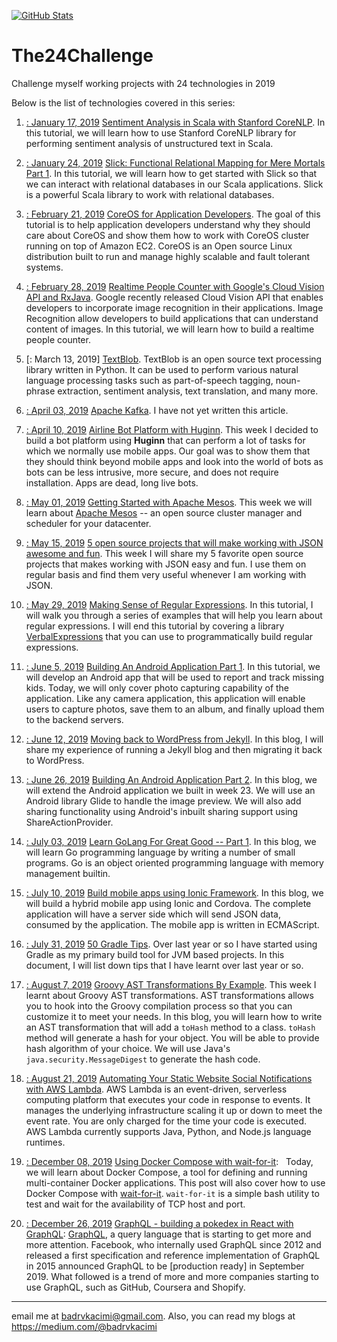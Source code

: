 [![GitHub Stats](https://img.shields.io/badge/github-stats-brightgreen.svg)](http://githubstats.com/The24Challenge)

# The24Challenge
Challenge myself working projects with 24 technologies in 2019

Below is the list of technologies covered in this series:

1. [: January 17, 2019](https://github.com/shekhargulati/52-technologies-in-2019/tree/master/03-stanford-corenlp) [Sentiment Analysis in Scala with Stanford CoreNLP](https://github.com/shekhargulati/52-technologies-in-2019/tree/master/03-stanford-corenlp/README.md). In this tutorial, we will learn how to use Stanford CoreNLP library for performing sentiment analysis of unstructured text in Scala.

2. [: January 24, 2019](https://github.com/shekhargulati/52-technologies-in-2019/tree/master/04-slick) [Slick: Functional Relational Mapping for Mere Mortals Part 1](https://github.com/shekhargulati/52-technologies-in-2019/tree/master/04-slick/README.md). In this tutorial, we will learn how to get started with Slick so that we can interact with relational databases in our Scala applications. Slick is a powerful Scala library to work with relational databases.

3. [: February 21, 2019](https://github.com/shekhargulati/52-technologies-in-2019/tree/master/08-coreos) [CoreOS for Application Developers](https://github.com/shekhargulati/52-technologies-in-2019/tree/master/08-coreos/README.md). The goal of this tutorial is to help application developers understand why they should care about CoreOS and show them how to work with CoreOS cluster running on top of Amazon EC2. CoreOS is an Open source Linux distribution built to run and manage highly scalable and fault tolerant systems.

4. [: February 28, 2019](https://github.com/shekhargulati/52-technologies-in-2019/tree/master/09-cloudvision) [Realtime People Counter with Google's Cloud Vision API and RxJava](https://github.com/shekhargulati/52-technologies-in-2019/tree/master/09-cloudvision/README.md). Google recently released Cloud Vision API that enables developers to incorporate image recognition in their applications. Image Recognition allow developers to build applications that can understand content of images.  In this tutorial, we will learn how to build a realtime people counter.

5. [: March 13, 2019] [TextBlob](https://github.com/shekhargulati/52-technologies-in-2019/tree/master/11-textblob/README.md). TextBlob is an open source text processing library written in Python. It can be used to perform various natural language processing tasks such as part-of-speech tagging, noun-phrase extraction, sentiment analysis, text translation, and many more.

6. [: April 03, 2019](https://github.com/shekhargulati/52-technologies-in-2019/tree/master/14-kafka) [Apache Kafka](https://github.com/shekhargulati/52-technologies-in-2019/tree/master/14-kafka/README.md). I have not yet written this article.

7. [: April 10, 2019](https://github.com/shekhargulati/52-technologies-in-2019/tree/master/15-huginn) [Airline Bot Platform with Huginn](https://github.com/shekhargulati/52-technologies-in-2019/tree/master/15-huginn/README.md). This week I decided to build a bot platform using **Huginn** that can perform a lot of tasks for which we normally use mobile apps. Our goal was to show them that they should think beyond mobile apps and look into the world of bots as bots can be less intrusive, more secure, and does not require installation. Apps are dead, long live bots.

8. [: May 01, 2019](https://github.com/shekhargulati/52-technologies-in-2019/tree/master/18-mesos) [Getting Started with Apache Mesos](https://github.com/shekhargulati/52-technologies-in-2019/tree/master/18-mesos/README.md). This week we will learn about [Apache Mesos](http://mesos.apache.org/) -- an open source cluster manager and scheduler for your datacenter.

9. [: May 15, 2019](https://github.com/shekhargulati/52-technologies-in-2019/tree/master/20-json) [5 open source projects that will make working with JSON awesome and fun](https://github.com/shekhargulati/52-technologies-in-2019/tree/master/20-json/README.md). This week I will share my 5 favorite open source projects that makes working with JSON easy and fun. I use them on regular basis and find them very useful whenever I am working with JSON.

10. [: May 29, 2019](https://github.com/shekhargulati/52-technologies-in-2019/tree/master/22-regex) [Making Sense of Regular Expressions](https://github.com/shekhargulati/52-technologies-in-2019/tree/master/22-regex/README.md). In this tutorial, I will walk you through a series of examples that will help you learn about regular expressions. I will end this tutorial by covering a library [VerbalExpressions](https://github.com/VerbalExpressions) that you can use to programmatically build regular expressions.

11. [: June 5, 2019](https://github.com/shekhargulati/52-technologies-in-2019/tree/master/23-android-part1) [Building An Android Application Part 1](https://github.com/shekhargulati/52-technologies-in-2019/tree/master/23-android-part1/README.md). In this tutorial, we will develop an Android app that will be used to report and track missing kids. Today, we will only cover photo capturing capability of the application. Like any camera application, this application will enable users to capture photos, save them to an album, and finally upload them to the backend servers.

12. [: June 12, 2019](https://github.com/shekhargulati/52-technologies-in-2019/tree/master/24-jekyll-to-wordpress) [Moving back to WordPress from Jekyll](https://github.com/shekhargulati/52-technologies-in-2019/tree/master/24-jekyll-to-wordpress/README.md). In this blog, I will share my experience of running a Jekyll blog and then migrating it back to WordPress.

13. [: June 26, 2019](https://github.com/shekhargulati/52-technologies-in-2019/tree/master/26-android-part2) [Building An Android Application Part 2](https://github.com/shekhargulati/52-technologies-in-2019/tree/master/26-android-part2/README.md). In this blog, we will extend the Android application we built in week 23.  We will use an Android library Glide to handle the image preview. We will also add sharing functionality using Android's inbuilt sharing support using ShareActionProvider.

14. [: July 03, 2019](https://github.com/shekhargulati/52-technologies-in-2019/tree/master/27-learn-golang-for-great-good) [Learn GoLang For Great Good -- Part 1](https://github.com/shekhargulati/52-technologies-in-2019/tree/master/27-learn-golang-for-great-good/README.md). In this blog, we will learn Go programming language by writing a number of small programs. Go is an object oriented programming language with memory management builtin.

15. [: July 10, 2019](https://github.com/shekhargulati/52-technologies-in-2019/tree/master/28-ionic) [Build mobile apps using Ionic Framework](https://github.com/shekhargulati/52-technologies-in-2019/tree/master/28-ionic/README.md). In this blog, we will build a hybrid mobile app using Ionic and Cordova. The complete application will have a server side which will send JSON data, consumed by the application. The mobile app is written in ECMAScript.


16. [: July 31, 2019](https://github.com/shekhargulati/52-technologies-in-2019/tree/master/31-gradle-tips) [50 Gradle Tips](https://github.com/shekhargulati/52-technologies-in-2019/tree/master/31-gradle-tips/README.md). Over last year or so I have started using Gradle as my primary build tool for JVM based projects. In this document, I will list down tips that I have learnt over last year or so.

17. [: August 7, 2019](https://github.com/shekhargulati/52-technologies-in-2019/tree/master/32-groovy-ast-transformations) [Groovy AST Transformations By Example](https://github.com/shekhargulati/52-technologies-in-2019/tree/master/32-groovy-ast-transformations/README.md). This week I learnt about Groovy AST transformations. AST transformations allows you to hook into the Groovy compilation process so that you can customize it to meet your needs. In this blog, you will learn how to write an AST transformation that will add a `toHash` method to a class. `toHash` method will generate a hash for your object. You will be able to provide hash algorithm of your choice. We will use Java's `java.security.MessageDigest` to generate the hash code.

18. [: August 21, 2019](https://github.com/shekhargulati/52-technologies-in-2019/tree/master/34-aws-lambda) [Automating Your Static Website Social Notifications with AWS Lambda](https://github.com/shekhargulati/52-technologies-in-2019/tree/master/34-aws-lambda/README.md). AWS Lambda is an event-driven, serverless computing platform that executes your code in response to events. It manages the underlying infrastructure scaling it up or down to meet the event rate. You are only charged for the time your code is executed. AWS Lambda currently supports Java, Python, and Node.js language runtimes.


19. [: December 08, 2019](https://github.com/shekhargulati/52-technologies-in-2019/tree/master/42-docker-compose) [Using Docker Compose with wait-for-it](https://github.com/shekhargulati/52-technologies-in-2019/blob/master/42-docker-compose/README.md):   Today, we will learn about Docker Compose, a tool for defining and running multi-container Docker applications. This post will also cover how to use Docker Compose with [wait-for-it](https://github.com/vishnubob/wait-for-it). `wait-for-it` is a simple bash utility to test and wait for the availability of TCP host and port.

20. [: December 26, 2019](https://github.com/shekhargulati/52-technologies-in-2019/tree/master/43-graphql) [GraphQL - building a pokedex in React with GraphQL](https://github.com/shekhargulati/52-technologies-in-2019/blob/master/43-graphql/README.md): [GraphQL](http://graphql.org), a query language that is starting to get more and more attention. Facebook, who internally used GraphQL since 2012 and released a first specification and reference implementation of GraphQL in 2015 announced GraphQL to be [production ready] in September 2019. What followed is a trend of more and more companies starting to use GraphQL, such as GitHub, Coursera and Shopify.

-----------
email me at <badrvkacimi@gmail.com>. Also, you can read my blogs at <https://medium.com/@badrvkacimi>

